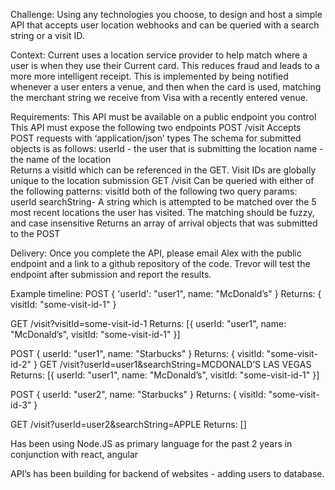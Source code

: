 Challenge:
Using any technologies you choose, to design and host a simple API that accepts user location webhooks and can be queried with a search string or a visit ID.

Context:
Current uses a location service provider to help match where a user is when they use their Current card. This reduces fraud and leads to a more more intelligent receipt. This is implemented by being notified whenever a user enters a venue, and then when the card is used, matching the merchant string we receive from Visa with a recently entered venue.

Requirements:
This API must be available on a public endpoint you control
This API must expose the following two endpoints
POST /visit
Accepts POST requests with ‘application/json’ types
The schema for submitted objects is as follows:
userId - the user that is submitting the location
name - the name of the location   
Returns a visitId which can be referenced in the GET. Visit IDs are globally unique to the location submission
GET /visit
Can be queried with either of the following patterns:
visitId 
both of the following two query params: 
userId
searchString- A string which is attempted to be matched over the 5 most recent locations the user has visited. The matching should be fuzzy, and case insensitive
Returns an array of arrival objects that was submitted to the POST

Delivery:
Once you complete the API, please email Alex with the public endpoint and a link to a github repository of the code. Trevor will test the endpoint after submission and report the results.

Example timeline:
POST { 'userId': "user1", name: "McDonald’s" }
Returns: { visitId: "some-visit-id-1" }

GET /visit?visitId=some-visit-id-1
Returns: [{ userId: "user1", name: "McDonald’s", visitId: "some-visit-id-1" }]

POST { userId: "user1", name: "Starbucks" }
Returns: { visitId: "some-visit-id-2" }
GET /visit?userId=user1&searchString=MCDONALD’S LAS VEGAS
Returns: [{ userId: "user1", name: "McDonald’s", visitId: "some-visit-id-1" }]

POST { userId: "user2", name: "Starbucks" }
Returns: { visitId: "some-visit-id-3" } 

GET /visit?userId=user2&searchString=APPLE
Returns: []

Has been using Node.JS as primary language for the past 2 years in conjunction with react, angular

API’s has been building for backend of websites - adding users to database.